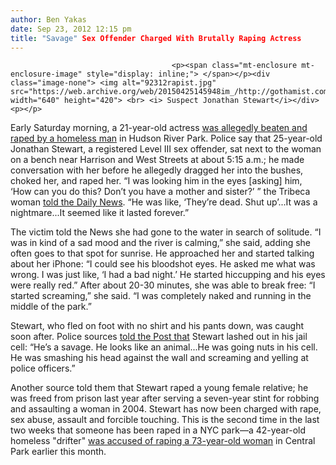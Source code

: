 ```yaml
---
author: Ben Yakas
date: Sep 23, 2012 12:15 pm
title: "Savage" Sex Offender Charged With Brutally Raping Actress
---
```


	
										<p><span class="mt-enclosure mt-enclosure-image" style="display: inline;"> </span></p><div class="image-none"> <img alt="92312rapist.jpg" src="https://web.archive.org/web/20150425145948im_/http://gothamist.com/attachments/byakas/92312rapist.jpg" width="640" height="420"> <br> <i> Suspect Jonathan Stewart</i></div> <p></p>

<p>Early Saturday morning, a 21-year-old actress <a href="https://web.archive.org/web/20150425145948/http://gothamist.com/2012/09/22/woman_strangled_sexually_assaulted.php">was allegedly beaten and raped by a homeless man</a> in Hudson River Park. Police say that 25-year-old Jonathan Stewart, a registered Level III sex offender, sat next to the woman on a bench near Harrison and West Streets at about 5:15 a.m.; he made conversation with her before he allegedly dragged her into the bushes, choked her, and raped her. &#x201C;I was looking him in the eyes [asking] him, &#x2018;How can you do this? Don&#x2019;t you have a mother and sister?&#x2019; &#x201D; the Tribeca woman <a href="https://web.archive.org/web/20150425145948/http://www.nydailynews.com/new-york/suspect-caught-hudson-river-park-beating-rape-article-1.1165395">told the Daily News</a>. &#x201C;He was like, &#x2018;They&#x2019;re dead. Shut up&#x2019;...It was a nightmare...It seemed like it lasted forever.&#x201D;</p>

<p>The victim told the News she had gone to the water in search of solitude. &#x201C;I was in kind of a sad mood and the river is calming,&#x201D; she said, adding she often goes to that spot for sunrise. He approached her and started talking about her iPhone: &#x201C;I could see his bloodshot eyes. He asked me what was wrong. I was just like, &#x2018;I had a bad night.&#x2019; He started hiccupping and his eyes were really red.&#x201D; After about 20-30 minutes, she was able to break free: &#x201C;I started screaming,&#x201D; she said. &#x201C;I was completely naked and running in the middle of the park.&#x201D;</p>

<p>Stewart, who fled on foot with no shirt and his pants down, was caught soon after. Police sources <a href="https://web.archive.org/web/20150425145948/http://www.nypost.com/p/news/local/manhattan/river_park_rape_hell_AKCusAH2pGJrXBhazTwciP">told the Post that</a> Stewart lashed out in his jail cell: &#x201C;He&#x2019;s a savage. He looks like an animal...He was going nuts in his cell. He was smashing his head against the wall and screaming and yelling at police officers.&#x201D; </p>

<p>Another source told them that Stewart raped a young female relative; he was freed from prison last year after serving a seven-year stint for robbing and assaulting a woman in 2004. Stewart has now been charged with rape, sex abuse, assault and forcible touching. This is the second time in the last two weeks that someone has been raped in a NYC park&#x2014;a 42-year-old homeless &quot;drifter&quot; <a href="https://web.archive.org/web/20150425145948/http://gothamist.com/tags/centralparkrape">was accused of raping a 73-year-old woman</a> in Central Park earlier this month.</p>					
										
									
				